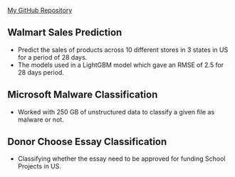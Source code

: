 [My GitHub Repository](https://github.com/arun-kumar-c-s)

## Walmart Sales Prediction
- Predict the sales of products across 10 different stores in 3 states in US for a period of 28 days.
- The models used in a LightGBM model which gave an RMSE of 2.5 for 28 days period.


## Microsoft Malware Classification
- Worked with 250 GB of unstructured data to classify a given file as malware or not.


## Donor Choose Essay Classification
- Classifying whether the essay need to be approved for funding School Projects in US.
